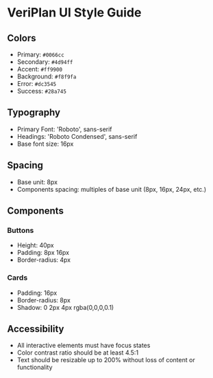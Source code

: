 # VeriPlan UI Style Guide

## Colors
- Primary: `#0066cc`
- Secondary: `#4d94ff`
- Accent: `#ff9900`
- Background: `#f8f9fa`
- Error: `#dc3545`
- Success: `#28a745`

## Typography
- Primary Font: 'Roboto', sans-serif
- Headings: 'Roboto Condensed', sans-serif
- Base font size: 16px

## Spacing
- Base unit: 8px
- Components spacing: multiples of base unit (8px, 16px, 24px, etc.)

## Components
### Buttons
- Height: 40px
- Padding: 8px 16px
- Border-radius: 4px

### Cards
- Padding: 16px
- Border-radius: 8px
- Shadow: 0 2px 4px rgba(0,0,0,0.1)

## Accessibility
- All interactive elements must have focus states
- Color contrast ratio should be at least 4.5:1
- Text should be resizable up to 200% without loss of content or functionality
